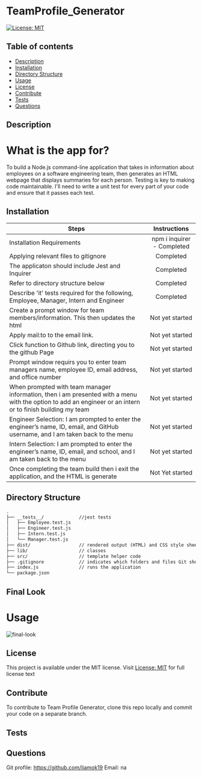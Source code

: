 
# TeamProfile_Generator
[![License: MIT](https://img.shields.io/apm/l/vim-mode?color=orange&style=for-the-badge.svg)](https://opensource.org/licenses/MIT)

## Table of contents
- [Description](#description)
- [Installation](#installation)
- [Directory Structure](#structure)
- [Usage](#usage)
- [License](#license)
- [Contribute](#contribute)
- [Tests](#tests)
- [Questions](#questions)

## Description
# What is the app for?
To build a Node.js command-line application that takes in information about employees on a software engineering team, then generates an HTML webpage that displays summaries for each person. Testing is key to making code maintainable. I'll need to write a unit test for every part of your code and ensure that it passes each test.

## Installation 
| Steps | Instructions | 
| ------------- |:-------------:| 
| Installation Requirements | npm i inquirer - Completed |
| Applying relevant files to gitignore | Completed
| The applicaton should include Jest and Inquirer | Completed   |
| Refer to directory structure below | Completed  |
| Describe 'it' tests required for the following, Employee, Manager, Intern and Engineer | Completed |
| Create a prompt window for team members/information. This then updates the html | Not yet started |
| Apply mail:to to the email link. | Not yet started |
| Click function to Github link, directing you to the github Page | Not yet started |
| Prompt window requirs you to enter team managers name, employee ID, email address, and office number | Not yet started |
| When prompted with team manager information, then i am presented with a menu with the option to add an engineer or an intern or to finish building my team | Not yet started |
| Engineer Selection:  I am prompted to enter the engineer’s name, ID, email, and GitHub username, and I am taken back to the menu | Not yet started |
| Intern Selection:  I am prompted to enter the engineer’s name, ID, email, and school, and I am taken back to the menu | Not yet started |
| Once completing the team build then i exit the application, and the HTML is generate | Not Yet started | 

## Directory Structure
```md
.
├── __tests__/             //jest tests
│   ├── Employee.test.js
│   ├── Engineer.test.js
│   ├── Intern.test.js
│   └── Manager.test.js
├── dist/                  // rendered output (HTML) and CSS style sheet      
├── lib/                   // classes
├── src/                   // template helper code 
├── .gitignore             // indicates which folders and files Git should ignore
├── index.js               // runs the application
└── package.json           
```

## Final Look
# Usage
<img src='assets/images/' alt="final-look" >

## License
This project is available under the MIT license. Visit [License: MIT](https://opensource.org/licenses/MIT) for full license text

## Contribute
To contribute to Team Profile Generator, clone this repo locally and commit your code on a separate branch.

## Tests


## Questions


Git profile: https://github.com/liamok19
Email: na
